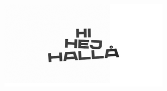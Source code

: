 <div align='center'>
  <a href='https://och.dev' target="_blank" rel="noopener noreferrer" title="Zero bullshit based development">
    <img src='./og.jpg' alt='Zero bullshit based development' />
  </a>
</div>

<!--
**ochmanski/ochmanski** is a ✨ _special_ ✨ repository because its `README.md` (this file) appears on your GitHub profile.

Here are some ideas to get you started:

- 🔭 I’m currently working on ...
- 🌱 I’m currently learning ...
- 👯 I’m looking to collaborate on ...
- 🤔 I’m looking for help with ...
- 💬 Ask me about ...
- 📫 How to reach me: ...
- 😄 Pronouns: ...
- ⚡ Fun fact: ...
-->
